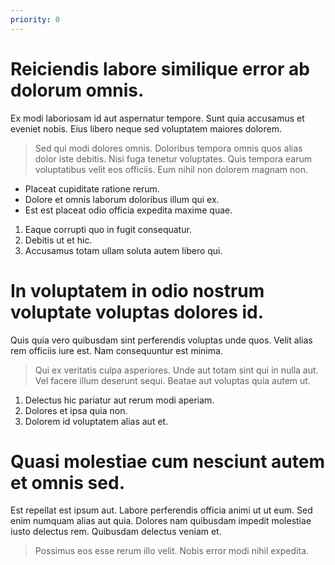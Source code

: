 ```yaml
---
priority: 0
---
```


Reiciendis labore similique error ab dolorum omnis.
===================================================

Ex modi laboriosam id aut aspernatur tempore. Sunt quia accusamus et eveniet nobis. Eius libero neque sed voluptatem maiores dolorem.

>  Sed qui modi dolores omnis. Doloribus tempora omnis quos alias dolor iste debitis. Nisi fuga tenetur voluptates. Quis tempora earum voluptatibus velit eos officiis. Eum nihil non dolorem magnam non.

* Placeat cupiditate ratione rerum.
* Dolore et omnis laborum doloribus illum qui ex.
* Est est placeat odio officia expedita maxime quae.

1. Eaque corrupti quo in fugit consequatur.
2. Debitis ut et hic.
3. Accusamus totam ullam soluta autem libero qui.

In voluptatem in odio nostrum voluptate voluptas dolores id.
============================================================

Quis quia vero quibusdam sint perferendis voluptas unde quos. Velit alias rem officiis iure est. Nam consequuntur est minima.

>  Qui ex veritatis culpa asperiores. Unde aut totam sint qui in nulla aut. Vel facere illum deserunt sequi. Beatae aut voluptas quia autem ut.

1. Delectus hic pariatur aut rerum modi aperiam.
2. Dolores et ipsa quia non.
3. Dolorem id voluptatem alias aut et.

Quasi molestiae cum nesciunt autem et omnis sed.
================================================

Est repellat est ipsum aut. Labore perferendis officia animi ut ut eum. Sed enim numquam alias aut quia. Dolores nam quibusdam impedit molestiae iusto delectus rem. Quibusdam delectus veniam et.

>  Possimus eos esse rerum illo velit. Nobis error modi nihil expedita.